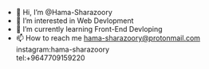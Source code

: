 - 👋 Hi, I’m @Hama-Sharazoory
- 👀 I’m interested in Web Devlopment
- 🌱 I’m currently learning Front-End Devloping
- 📫 How to reach me 
        hama-sharazoory@protonmail.com    
        instagram:hama-sharazoory         
        tel:+9647709159220  
